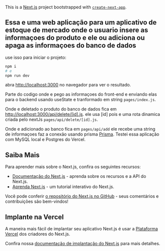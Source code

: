 This is a [Next.js](https://nextjs.org/) project bootstrapped with [`create-next-app`](https://github.com/vercel/next.js/tree/canary/packages/create-next-app).

## Essa e uma web aplicação para um aplicativo de estoque de mercado onde o usuario insere as informaçoes do produto e ele ou adiciona ou apaga as informaçoes do banco de dados

use isso para iniciar o projeto:

```bash
npm i
# e
npm run dev

```

abra [http://localhost:3000](http://localhost:3000) no navegador para ver o resultado.

Parte do codigo onde e pego as informaçoes do front-end e enviando elas para o backend usando useState e tranformado em string `pages/index.js`.

Onde e deletado o produto do banco de dados fica em [http://localhost:3000/api/delete/[id].js](http://localhost:3000/api/delete/[id].js). ele usa [id] pois e uma rota dinamica criada pelo nextJs `pages/api/delete/[id].js`.

Onde e adicionado ao banco fica em `pages/api/add` ele recebe uma string de informaçoes faz a conexão usando prisma [Prisma](https://www.prisma.io/docs). Testei essa aplicação com MySQL local e Postgres do Vercel.

## Saiba Mais

Para aprender mais sobre o Next.js, confira os seguintes recursos:

- [Documentação do Next.js](https://nextjs.org/docs) - aprenda sobre os recursos e a API do Next.js.
- [Aprenda Next.js](https://nextjs.org/learn) - um tutorial interativo do Next.js.

Você pode conferir [o repositório do Next.js no GitHub](https://github.com/vercel/next.js/) - seus comentários e contribuições são bem-vindos!

## Implante na Vercel

A maneira mais fácil de implantar seu aplicativo Next.js é usar a [Plataforma Vercel](https://vercel.com/new?utm_medium=default-template&filter=next.js&utm_source=create-next-app&utm_campaign=create-next-app-readme) dos criadores do Next.js.

Confira nossa [documentação de implantação do Next.js](https://nextjs.org/docs/deployment) para mais detalhes.

